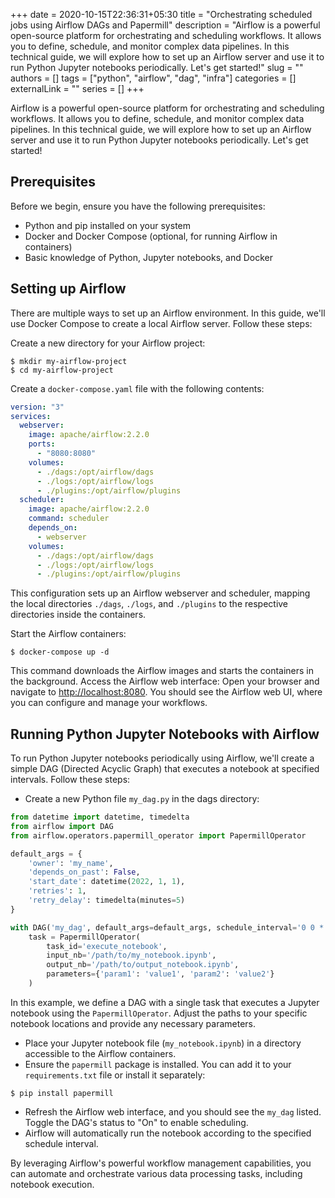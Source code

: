 +++ 
date = 2020-10-15T22:36:31+05:30
title = "Orchestrating scheduled jobs using Airflow DAGs and Papermill"
description = "Airflow is a powerful open-source platform for orchestrating and scheduling workflows. It allows you to define, schedule, and monitor complex data pipelines. In this technical guide, we will explore how to set up an Airflow server and use it to run Python Jupyter notebooks periodically. Let's get started!"
slug = ""
authors = []
tags = ["python", "airflow", "dag", "infra"]
categories = []
externalLink = ""
series = []
+++

Airflow is a powerful open-source platform for orchestrating and scheduling workflows. It allows you to define, schedule, and monitor complex data pipelines. In this technical guide, we will explore how to set up an Airflow server and use it to run Python Jupyter notebooks periodically. Let's get started!

## Prerequisites

Before we begin, ensure you have the following prerequisites:

- Python and pip installed on your system
- Docker and Docker Compose (optional, for running Airflow in containers)
- Basic knowledge of Python, Jupyter notebooks, and Docker

## Setting up Airflow

There are multiple ways to set up an Airflow environment. In this guide, we'll use Docker Compose to create a local Airflow server. Follow these steps:

Create a new directory for your Airflow project:

```shell
$ mkdir my-airflow-project
$ cd my-airflow-project
```

Create a `docker-compose.yaml` file with the following contents:

```yaml
version: "3"
services:
  webserver:
    image: apache/airflow:2.2.0
    ports:
      - "8080:8080"
    volumes:
      - ./dags:/opt/airflow/dags
      - ./logs:/opt/airflow/logs
      - ./plugins:/opt/airflow/plugins
  scheduler:
    image: apache/airflow:2.2.0
    command: scheduler
    depends_on:
      - webserver
    volumes:
      - ./dags:/opt/airflow/dags
      - ./logs:/opt/airflow/logs
      - ./plugins:/opt/airflow/plugins
```

This configuration sets up an Airflow webserver and scheduler, mapping the local directories `./dags`, `./logs`, and `./plugins` to the respective directories inside the containers.

Start the Airflow containers:

```shell
$ docker-compose up -d
```

This command downloads the Airflow images and starts the containers in the background.
Access the Airflow web interface:
Open your browser and navigate to [http://localhost:8080](http://localhost:8080). You should see the Airflow web UI, where you can configure and manage your workflows.

## Running Python Jupyter Notebooks with Airflow

To run Python Jupyter notebooks periodically using Airflow, we'll create a simple DAG (Directed Acyclic Graph) that executes a notebook at specified intervals. Follow these steps:

- Create a new Python file `my_dag.py` in the dags directory:

```python
from datetime import datetime, timedelta
from airflow import DAG
from airflow.operators.papermill_operator import PapermillOperator

default_args = {
    'owner': 'my_name',
    'depends_on_past': False,
    'start_date': datetime(2022, 1, 1),
    'retries': 1,
    'retry_delay': timedelta(minutes=5)
}

with DAG('my_dag', default_args=default_args, schedule_interval='0 0 * * *') as dag:
    task = PapermillOperator(
        task_id='execute_notebook',
        input_nb='/path/to/my_notebook.ipynb',
        output_nb='/path/to/output_notebook.ipynb',
        parameters={'param1': 'value1', 'param2': 'value2'}
    )
```

In this example, we define a DAG with a single task that executes a Jupyter notebook using the `PapermillOperator`. Adjust the paths to your specific notebook locations and provide any necessary parameters.

- Place your Jupyter notebook file (`my_notebook.ipynb`) in a directory accessible to the Airflow containers.
- Ensure the `papermill` package is installed. You can add it to your `requirements.txt` file or install it separately:

```shell
$ pip install papermill
```

- Refresh the Airflow web interface, and you should see the `my_dag` listed. Toggle the DAG's status to "On" to enable scheduling.
- Airflow will automatically run the notebook according to the specified schedule interval.

By leveraging Airflow's powerful workflow management capabilities, you can automate and orchestrate various data processing tasks, including notebook execution.
